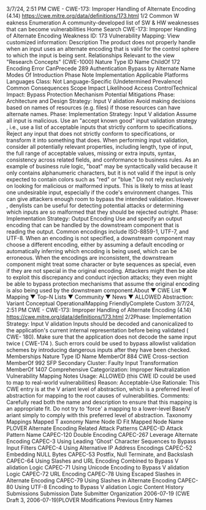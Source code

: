 3/7/24, 2:51 PM CWE - CWE-173: Improper Handling of Alternate Encoding (4.14)
https://cwe.mitre.org/data/deﬁnitions/173.html 1/2
Common W eakness Enumeration
A community-developed list of SW & HW weaknesses that can become
vulnerabilities
Home Search
CWE-173: Improper Handling of Alternate Encoding
Weakness ID: 173
Vulnerability Mapping: 
View customized information:
 Description
The product does not properly handle when an input uses an alternate encoding that is valid for the control sphere to which the input
is being sent.
 Relationships
 Relevant to the view "Research Concepts" (CWE-1000)
Nature Type ID Name
ChildOf 172 Encoding Error
CanPrecede 289 Authentication Bypass by Alternate Name
 Modes Of Introduction
Phase Note
Implementation
 Applicable Platforms
Languages
Class: Not Language-Specific (Undetermined Prevalence)
 Common Consequences
Scope Impact Likelihood
Access ControlTechnical Impact: Bypass Protection Mechanism
 Potential Mitigations
Phase: Architecture and Design
Strategy: Input V alidation
Avoid making decisions based on names of resources (e.g. files) if those resources can have alternate names.
Phase: Implementation
Strategy: Input V alidation
Assume all input is malicious. Use an "accept known good" input validation strategy , i.e., use a list of acceptable inputs that
strictly conform to specifications. Reject any input that does not strictly conform to specifications, or transform it into something
that does.
When performing input validation, consider all potentially relevant properties, including length, type of input, the full range of
acceptable values, missing or extra inputs, syntax, consistency across related fields, and conformance to business rules. As an
example of business rule logic, "boat" may be syntactically valid because it only contains alphanumeric characters, but it is not
valid if the input is only expected to contain colors such as "red" or "blue."
Do not rely exclusively on looking for malicious or malformed inputs. This is likely to miss at least one undesirable input,
especially if the code's environment changes. This can give attackers enough room to bypass the intended validation. However ,
denylists can be useful for detecting potential attacks or determining which inputs are so malformed that they should be rejected
outright.
Phase: Implementation
Strategy: Output Encoding
Use and specify an output encoding that can be handled by the downstream component that is reading the output. Common
encodings include ISO-8859-1, UTF-7, and UTF-8. When an encoding is not specified, a downstream component may choose a
different encoding, either by assuming a default encoding or automatically inferring which encoding is being used, which can be
erroneous. When the encodings are inconsistent, the downstream component might treat some character or byte sequences as
special, even if they are not special in the original encoding. Attackers might then be able to exploit this discrepancy and conduct
injection attacks; they even might be able to bypass protection mechanisms that assume the original encoding is also being
used by the downstream component.About ▼ CWE List ▼ Mapping ▼ Top-N Lists ▼ Community ▼ News ▼
ALLOWED
Abstraction: Variant
Conceptual OperationalMapping
FriendlyComplete Custom
3/7/24, 2:51 PM CWE - CWE-173: Improper Handling of Alternate Encoding (4.14)
https://cwe.mitre.org/data/deﬁnitions/173.html 2/2Phase: Implementation
Strategy: Input V alidation
Inputs should be decoded and canonicalized to the application's current internal representation before being validated ( CWE-
180). Make sure that the application does not decode the same input twice ( CWE-174 ). Such errors could be used to bypass
allowlist validation schemes by introducing dangerous inputs after they have been checked.
 Memberships
Nature Type ID Name
MemberOf 884 CWE Cross-section
MemberOf 992 SFP Secondary Cluster: Faulty Input Transformation
MemberOf 1407 Comprehensive Categorization: Improper Neutralization
 Vulnerability Mapping Notes
Usage: ALLOWED (this CWE ID could be used to map to real-world vulnerabilities)
Reason: Acceptable-Use
Rationale:
This CWE entry is at the V ariant level of abstraction, which is a preferred level of abstraction for mapping to the root causes of
vulnerabilities.
Comments:
Carefully read both the name and description to ensure that this mapping is an appropriate fit. Do not try to 'force' a mapping to a
lower-level Base/V ariant simply to comply with this preferred level of abstraction.
 Taxonomy Mappings
Mapped T axonomy Name Node ID Fit Mapped Node Name
PLOVER Alternate Encoding
 Related Attack Patterns
CAPEC-ID Attack Pattern Name
CAPEC-120 Double Encoding
CAPEC-267 Leverage Alternate Encoding
CAPEC-3 Using Leading 'Ghost' Character Sequences to Bypass Input Filters
CAPEC-4 Using Alternative IP Address Encodings
CAPEC-52 Embedding NULL Bytes
CAPEC-53 Postfix, Null Terminate, and Backslash
CAPEC-64 Using Slashes and URL Encoding Combined to Bypass V alidation Logic
CAPEC-71 Using Unicode Encoding to Bypass V alidation Logic
CAPEC-72 URL Encoding
CAPEC-78 Using Escaped Slashes in Alternate Encoding
CAPEC-79 Using Slashes in Alternate Encoding
CAPEC-80 Using UTF-8 Encoding to Bypass V alidation Logic
 Content History
 Submissions
Submission Date Submitter Organization
2006-07-19
(CWE Draft 3, 2006-07-19)PLOVER
 Modifications
 Previous Entry Names
